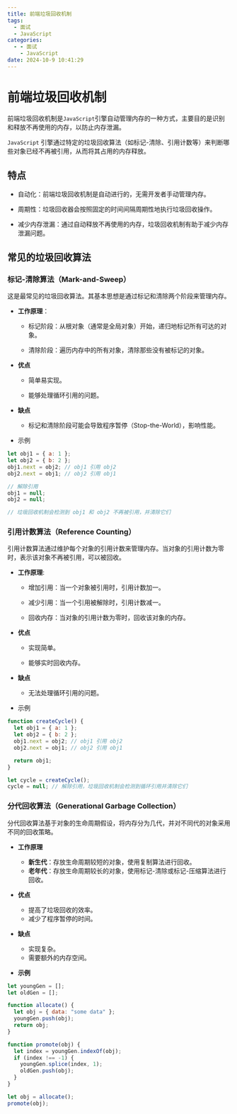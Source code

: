 ```yaml
---
title: 前端垃圾回收机制
tags:
  - 面试
  - JavaScript
categories:
  - - 面试
    - JavaScript
date: 2024-10-9 10:41:29
---
```


<!-- @format -->

# 前端垃圾回收机制

前端垃圾回收机制是`JavaScript`引擎自动管理内存的一种方式，主要目的是识别和释放不再使用的内存，以防止内存泄漏。

`JavaScript` 引擎通过特定的垃圾回收算法（如标记-清除、引用计数等）来判断哪些对象已经不再被引用，从而将其占用的内存释放。

## 特点

- 自动化：前端垃圾回收机制是自动进行的，无需开发者手动管理内存。

- 周期性：垃圾回收器会按照固定的时间间隔周期性地执行垃圾回收操作。

- 减少内存泄漏：通过自动释放不再使用的内存，垃圾回收机制有助于减少内存泄漏问题。

## 常见的垃圾回收算法

### 标记-清除算法（Mark-and-Sweep）

这是最常见的垃圾回收算法。其基本思想是通过标记和清除两个阶段来管理内存。

- **工作原理**：

  - 标记阶段：从根对象（通常是全局对象）开始，递归地标记所有可达的对象。

  - 清除阶段：遍历内存中的所有对象，清除那些没有被标记的对象。

- **优点**

  - 简单易实现。

  - 能够处理循环引用的问题。

- **缺点**

  - 标记和清除阶段可能会导致程序暂停（Stop-the-World），影响性能。

- 示例

```js
let obj1 = { a: 1 };
let obj2 = { b: 2 };
obj1.next = obj2; // obj1 引用 obj2
obj2.next = obj1; // obj2 引用 obj1

// 解除引用
obj1 = null;
obj2 = null;

// 垃圾回收机制会检测到 obj1 和 obj2 不再被引用，并清除它们
```

### 引用计数算法（Reference Counting）

引用计数算法通过维护每个对象的引用计数来管理内存。当对象的引用计数为零时，表示该对象不再被引用，可以被回收。

- **工作原理**:

  - 增加引用：当一个对象被引用时，引用计数加一。

  - 减少引用：当一个引用被解除时，引用计数减一。

  - 回收内存：当对象的引用计数为零时，回收该对象的内存。

- **优点**

  - 实现简单。

  - 能够实时回收内存。

- **缺点**

  - 无法处理循环引用的问题。

- 示例

```js
function createCycle() {
  let obj1 = { a: 1 };
  let obj2 = { b: 2 };
  obj1.next = obj2; // obj1 引用 obj2
  obj2.next = obj1; // obj2 引用 obj1

  return obj1;
}

let cycle = createCycle();
cycle = null; // 解除引用，垃圾回收机制会检测到循环引用并清除它们
```

### 分代回收算法（Generational Garbage Collection）

分代回收算法基于对象的生命周期假设，将内存分为几代，并对不同代的对象采用不同的回收策略。

- **工作原理**

  - **新生代**：存放生命周期较短的对象，使用复制算法进行回收。
  - **老年代**：存放生命周期较长的对象，使用标记-清除或标记-压缩算法进行回收。

- **优点**

  - 提高了垃圾回收的效率。
  - 减少了程序暂停的时间。

- **缺点**
  - 实现复杂。
  - 需要额外的内存空间。

* **示例**

```js
let youngGen = [];
let oldGen = [];

function allocate() {
  let obj = { data: "some data" };
  youngGen.push(obj);
  return obj;
}

function promote(obj) {
  let index = youngGen.indexOf(obj);
  if (index !== -1) {
    youngGen.splice(index, 1);
    oldGen.push(obj);
  }
}

let obj = allocate();
promote(obj);
```
